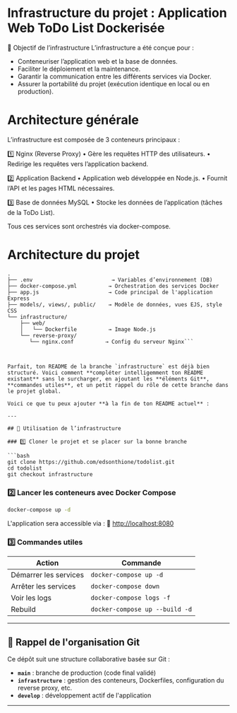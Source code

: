# Infrastructure du projet : Application Web ToDo List Dockerisée
🔧 Objectif de l’infrastructure
L’infrastructure a été conçue pour :
- Conteneuriser l’application web et la base de données.
- Faciliter le déploiement et la maintenance.
- Garantir la communication entre les différents services via Docker.
- Assurer la portabilité du projet (exécution identique en local ou en production).



# Architecture générale

L’infrastructure est composée de 3 conteneurs principaux :

1️⃣ Nginx (Reverse Proxy)
	•	Gère les requêtes HTTP des utilisateurs.
	•	Redirige les requêtes vers l’application backend.

2️⃣ Application Backend
	•	Application web développée en  Node.js.
	•	Fournit l’API et les pages HTML nécessaires.

3️⃣ Base de données MySQL
	•	Stocke les données de l’application (tâches de la ToDo List).

Tous ces services sont orchestrés via docker-compose.



# Architecture du projet
```shell
.
├── .env                         → Variables d’environnement (DB)
├── docker-compose.yml          → Orchestration des services Docker
├── app.js                      → Code principal de l'application Express
├── models/, views/, public/    → Modèle de données, vues EJS, style CSS
└── infrastructure/
    ├── web/
    │   └── Dockerfile          → Image Node.js
    └── reverse-proxy/
       └── nginx.conf          → Config du serveur Nginx```



Parfait, ton README de la branche `infrastructure` est déjà bien structuré. Voici comment **compléter intelligemment ton README existant** sans le surcharger, en ajoutant les **éléments Git**, **commandes utiles**, et un petit rappel du rôle de cette branche dans le projet global.

Voici ce que tu peux ajouter **à la fin de ton README actuel** :

---

## 🚀 Utilisation de l’infrastructure

### 1️⃣ Cloner le projet et se placer sur la bonne branche

```bash
git clone https://github.com/edsonthione/todolist.git
cd todolist
git checkout infrastructure
```

### 2️⃣ Lancer les conteneurs avec Docker Compose

```bash
docker-compose up -d
```

L'application sera accessible via :
📍 [http://localhost:8080](http://localhost:8080)

### 3️⃣ Commandes utiles

| Action                | Commande                       |
| --------------------- | ------------------------------ |
| Démarrer les services | `docker-compose up -d`         |
| Arrêter les services  | `docker-compose down`          |
| Voir les logs         | `docker-compose logs -f`       |
| Rebuild               | `docker-compose up --build -d` |

---

## 📂 Rappel de l'organisation Git

Ce dépôt suit une structure collaborative basée sur Git :

* **`main`** : branche de production (code final validé)
* **`infrastructure`** : gestion des conteneurs, Dockerfiles, configuration du reverse proxy, etc.
* **`develop`** : développement actif de l'application

---

